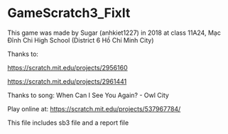# GameScratch3_FixIt

This game was made by Sugar (anhkiet1227) in 2018 at class 11A24, Mạc Đĩnh Chi High School (District 6 Hồ Chí Minh City)

Thanks to:

https://scratch.mit.edu/projects/2956160

https://scratch.mit.edu/projects/2961441

Thanks to song: When Can I See You Again? - Owl City

Play online at: https://scratch.mit.edu/projects/537967784/

This file includes sb3 file and a report file
